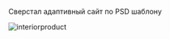 Сверстал адаптивный сайт по PSD шаблону

![interiorproduct](https://user-images.githubusercontent.com/36445648/39095529-c1f1ed48-464a-11e8-8d8a-de40538a466d.png)

